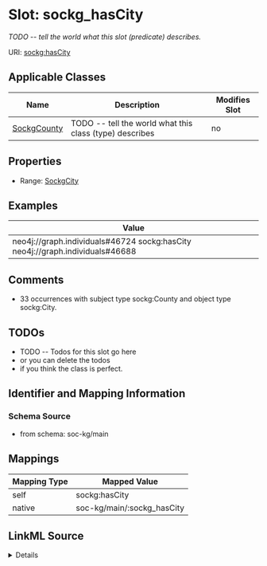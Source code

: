 

# Slot: sockg_hasCity


_TODO -- tell the world what this slot (predicate) describes._





URI: [sockg:hasCity](http://www.semanticweb.org/sockg/ontologies/2024/0/soil-carbon-ontology/hasCity)



<!-- no inheritance hierarchy -->





## Applicable Classes

| Name | Description | Modifies Slot |
| --- | --- | --- |
| [SockgCounty](../classes/SockgCounty.md) | TODO -- tell the world what this class (type) describes |  no  |







## Properties

* Range: [SockgCity](../classes/SockgCity.md)






## Examples

| Value |
| --- |
| neo4j://graph.individuals#46724 sockg:hasCity neo4j://graph.individuals#46688 |

## Comments

* 33 occurrences with subject type sockg:County and object type sockg:City.

## TODOs

* TODO -- Todos for this slot go here
* or you can delete the todos
* if you think the class is perfect.

## Identifier and Mapping Information







### Schema Source


* from schema: soc-kg/main




## Mappings

| Mapping Type | Mapped Value |
| ---  | ---  |
| self | sockg:hasCity |
| native | soc-kg/main/:sockg_hasCity |




## LinkML Source

<details>
```yaml
name: sockg_hasCity
description: TODO -- tell the world what this slot (predicate) describes.
todos:
- TODO -- Todos for this slot go here
- or you can delete the todos
- if you think the class is perfect.
comments:
- 33 occurrences with subject type sockg:County and object type sockg:City.
examples:
- value: neo4j://graph.individuals#46724 sockg:hasCity neo4j://graph.individuals#46688
from_schema: soc-kg/main
rank: 1000
slot_uri: sockg:hasCity
alias: sockg_hasCity
domain_of:
- sockg_County
range: sockg_City

```
</details>